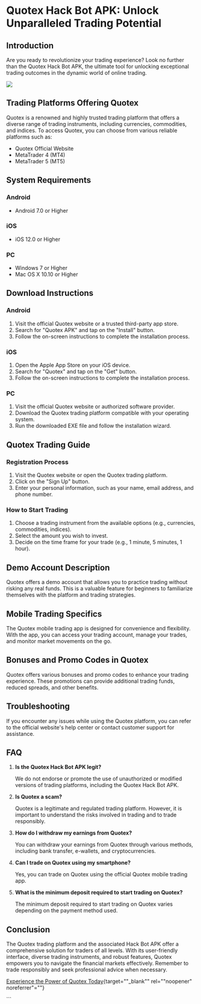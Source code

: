 # Quotex Hack Bot APK: Unlock Unparalleled Trading Potential

## Introduction

Are you ready to revolutionize your trading experience? Look no further
than the Quotex Hack Bot APK, the ultimate tool for unlocking
exceptional trading outcomes in the dynamic world of online trading.

[![](https://static.quotex.io/files/4_en/300_250.jpg)](https://traff.sbs/brokerqxlid)

## Trading Platforms Offering Quotex

Quotex is a renowned and highly trusted trading platform that offers a
diverse range of trading instruments, including currencies, commodities,
and indices. To access Quotex, you can choose from various reliable
platforms such as:

-   Quotex Official Website
-   MetaTrader 4 (MT4)
-   MetaTrader 5 (MT5)

## System Requirements

### Android

-   Android 7.0 or Higher

### iOS

-   iOS 12.0 or Higher

### PC

-   Windows 7 or Higher
-   Mac OS X 10.10 or Higher

## Download Instructions

### Android

1.  Visit the official Quotex website or a trusted third-party app
    store.
2.  Search for "Quotex APK" and tap on the "Install" button.
3.  Follow the on-screen instructions to complete the installation
    process.

### iOS

1.  Open the Apple App Store on your iOS device.
2.  Search for "Quotex" and tap on the "Get" button.
3.  Follow the on-screen instructions to complete the installation
    process.

### PC

1.  Visit the official Quotex website or authorized software provider.
2.  Download the Quotex trading platform compatible with your operating
    system.
3.  Run the downloaded EXE file and follow the installation wizard.

## Quotex Trading Guide

### Registration Process

1.  Visit the Quotex website or open the Quotex trading platform.
2.  Click on the "Sign Up" button.
3.  Enter your personal information, such as your name, email address,
    and phone number.

### How to Start Trading

1.  Choose a trading instrument from the available options (e.g.,
    currencies, commodities, indices).
2.  Select the amount you wish to invest.
3.  Decide on the time frame for your trade (e.g., 1 minute, 5 minutes,
    1 hour).

## Demo Account Description

Quotex offers a demo account that allows you to practice trading without
risking any real funds. This is a valuable feature for beginners to
familiarize themselves with the platform and trading strategies.

## Mobile Trading Specifics

The Quotex mobile trading app is designed for convenience and
flexibility. With the app, you can access your trading account, manage
your trades, and monitor market movements on the go.

## Bonuses and Promo Codes in Quotex

Quotex offers various bonuses and promo codes to enhance your trading
experience. These promotions can provide additional trading funds,
reduced spreads, and other benefits.

## Troubleshooting

If you encounter any issues while using the Quotex platform, you can
refer to the official website\'s help center or contact customer support
for assistance.

## FAQ

1.  **Is the Quotex Hack Bot APK legit?**

    We do not endorse or promote the use of unauthorized or modified
    versions of trading platforms, including the Quotex Hack Bot APK.

2.  **Is Quotex a scam?**

    Quotex is a legitimate and regulated trading platform. However, it
    is important to understand the risks involved in trading and to
    trade responsibly.

3.  **How do I withdraw my earnings from Quotex?**

    You can withdraw your earnings from Quotex through various methods,
    including bank transfer, e-wallets, and cryptocurrencies.

4.  **Can I trade on Quotex using my smartphone?**

    Yes, you can trade on Quotex using the official Quotex mobile
    trading app.

5.  **What is the minimum deposit required to start trading on Quotex?**

    The minimum deposit required to start trading on Quotex varies
    depending on the payment method used.

## Conclusion

The Quotex trading platform and the associated Hack Bot APK offer a
comprehensive solution for traders of all levels. With its user-friendly
interface, diverse trading instruments, and robust features, Quotex
empowers you to navigate the financial markets effectively. Remember to
trade responsibly and seek professional advice when necessary.

[Experience the Power of Quotex
Today](\%22https://traff.sbs/brokerqxlid\%22){target=""_blank""
rel=""noopener" noreferrer"=""}

\`\`\`

